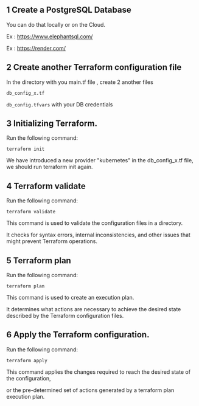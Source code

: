 ## 1 Create a PostgreSQL Database

You can do that locally or on the Cloud.

Ex : https://www.elephantsql.com/

Ex : https://render.com/

## 2 Create another Terraform configuration file

In the directory with you main.tf file , create 2 another files

`db_config_x.tf`

`db_config.tfvars` with your DB credentials

## 3 Initializing Terraform.

Run the following command:

`terraform init`

We have introduced a new provider "kubernetes" in the db_config_x.tf file, we should run terraform init again.

## 4 Terraform validate

Run the following command:

`terraform validate`

This command is used to validate the configuration files in a directory.

It checks for syntax errors, internal inconsistencies, and other issues that might prevent Terraform operations.

## 5 Terraform plan

Run the following command:

`terraform plan`

This command is used to create an execution plan.

It determines what actions are necessary to achieve the desired state described by the Terraform configuration files.

## 6 Apply the Terraform configuration.

Run the following command:

`terraform apply`

This command applies the changes required to reach the desired state of the configuration,

or the pre-determined set of actions generated by a terraform plan execution plan.
